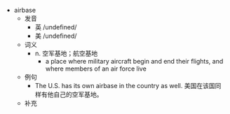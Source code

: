 - airbase
  - 发音
    - 英 /undefined/
    - 美 /undefined/
  - 词义
    - n. 空军基地；航空基地
      - a place where military aircraft begin and end their flights, and where members of an air force live
  - 例句
    - The U.S. has its own airbase in the country as well. 美国在该国同样有他自己的空军基地。
  - 补充